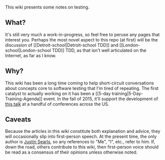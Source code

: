 This wiki presents some notes on testing.

## What?

It's still very much a work-in-progress, so feel free to peruse any pages that interest you. Perhaps the most novel aspect to this repo (at first) will be the discussion of [[Detroit-school|Detroit-school TDD]] and [[London-school|London-school TDD]] TDD, as that isn't well articulated on the Internet, as far as I know.

## Why?

This wiki has been a long time coming to help short-circuit conversations about concepts core to software testing that I'm tired of repeating. The first catalyst to actually working on it has been a [[5-day training|5-Day-Training-Agenda]] event. In the fall of 2015, it'll support the development of [this talk](https://gist.github.com/searls/19f34ef932124702cfa1) at a handful of conferences across the US.

## Caveats

Because the articles in this wiki constitute both explanation and advice, they will occasionally slip into first-person speech. At the present time, the only author is [Justin Searls](http://twitter.com/searls), so any references to "Me", "I", etc., refer to him. If, down the road, others contribute to this wiki, then first-person voice should be read as a consensus of their opinions unless otherwise noted.